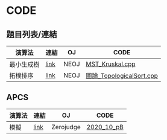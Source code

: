 # CODE

## 題目列表/連結

| 演算法 | 連結 | OJ    | CODE |
| -------- | ---- | --- | -------- |
| 最小生成樹     |[link](https://neoj.sprout.tw/problem/734/)  | NEOJ    | [MST_Kruskal.cpp](MST_Kruskal.cpp)    |
|拓樸排序 |[link](https://neoj.sprout.tw/problem/165/) |NEOJ |[圖論_TopologicalSort.cpp](圖論_TopologicalSort.cpp)|

## APCS

| 演算法 | 連結 | OJ    | CODE |
| -------- | ---- | --- | -------- |
| 模擬     |[link](https://zerojudge.tw/ShowProblem?problemid=f313)  | Zerojudge    | [2020_10_pB](2020_10_pB.cpp)    |
